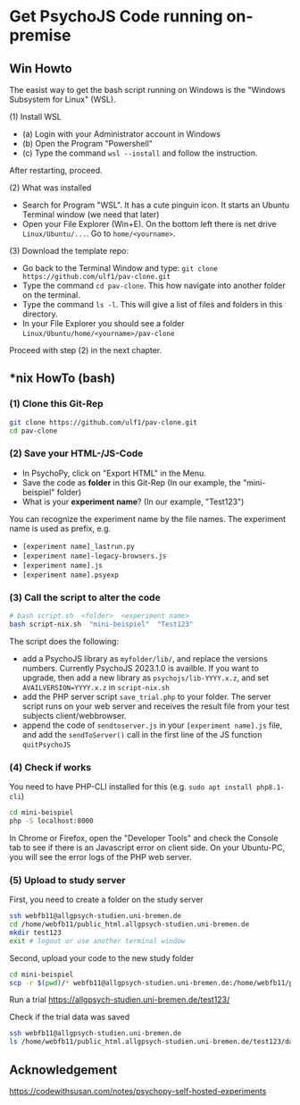 # Get PsychoJS Code running on-premise

## Win Howto
The easist way to get the bash script running on Windows is the "Windows Subsystem for Linux" (WSL).

(1) Install WSL
- (a) Login with your Administrator account in Windows
- (b) Open the Program "Powershell"
- (c) Type the command `wsl --install` and follow the instruction.

After restarting, proceed.

(2) What was installed
- Search for Program "WSL". It has a cute pinguin icon. It starts an Ubuntu Terminal window (we need that later)
- Open your File Explorer (Win+E). On the bottom left there is net drive `Linux/Ubuntu/...`. Go to `home/<yourname>`.

(3) Download the template repo:
- Go back to the Terminal Window and type: `git clone https://github.com/ulf1/pav-clone.git`
- Type the command `cd pav-clone`. This how navigate into another folder on the terminal.
- Type the command `ls -l`. This will give a list of files and folders in this directory.
- In your File Explorer you should see a folder `Linux/Ubuntu/home/<yourname>/pav-clone`

Proceed with step (2) in the next chapter.


## *nix HowTo (bash)


### (1) Clone this Git-Rep
```sh
git clone https://github.com/ulf1/pav-clone.git
cd pav-clone
```

### (2) Save your HTML-/JS-Code
- In PsychoPy, click on "Export HTML" in the Menu.
- Save the code as **folder** in this Git-Rep (In our example, the "mini-beispiel" folder)
- What is your **experiment name**? (In our example, "Test123")

You can recognize the experiment name by the file names. The experiment name is used as prefix, e.g.

- `[experiment name]_lastrun.py`
- `[experiment name]-legacy-browsers.js`
- `[experiment name].js`
- `[experiment name].psyexp`


### (3) Call the script to alter the code

```sh
# bash script.sh  <folder>  <experiment name>
bash script-nix.sh  "mini-beispiel"  "Test123"
```

The script does the following:

- add a PsychoJS library as `myfolder/lib/`, and replace the versions numbers. 
    Currently PsychoJS 2023.1.0 is availble. If you want to upgrade, then 
    add a new library as `psychojs/lib-YYYY.x.z`, and set `AVAILVERSION=YYYY.x.z` in `script-nix.sh` 
- add the PHP server script `save_trial.php` to your folder. 
    The server script runs on your web server and receives the result file from your test subjects client/webbrowser.
- append the code of `sendtoserver.js` in your `[experiment name].js` file, 
    and add the `sendToServer()` call in the first line of the JS function  `quitPsychoJS`
 

### (4) Check if works 
You need to have PHP-CLI installed for this (e.g. `sudo apt install php8.1-cli`)

```sh
cd mini-beispiel
php -S localhost:8000
```

In Chrome or Firefox, open the "Developer Tools" and check the Console tab to see if there is an Javascript error on client side.
On your Ubuntu-PC, you will see the error logs of the PHP web server.


### (5) Upload to study server
First, you need to create a folder on the study server

```sh
ssh webfb11@allgpsych-studien.uni-bremen.de 
cd /home/webfb11/public_html.allgpsych-studien.uni-bremen.de
mkdir test123
exit # logout or use another terminal window
```

Second, upload your code to the new study folder
```sh
cd mini-beispiel
scp -r $(pwd)/* webfb11@allgpsych-studien.uni-bremen.de:/home/webfb11/public_html.allgpsych-studien.uni-bremen.de/test123/
```

Run a trial
https://allgpsych-studien.uni-bremen.de/test123/

Check if the trial data was saved
```sh
ssh webfb11@allgpsych-studien.uni-bremen.de 
ls /home/webfb11/public_html.allgpsych-studien.uni-bremen.de/test123/data
```


## Acknowledgement
https://codewithsusan.com/notes/psychopy-self-hosted-experiments
